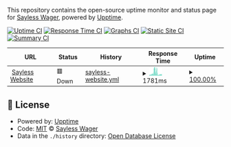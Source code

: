 This repository contains the open-source uptime monitor and status page for [Sayless Wager](https://www.sayless.com.ng), powered by [Upptime](https://github.com/upptime/upptime).

[![Uptime CI](https://github.com/Sayless-Wager/uptime/workflows/Uptime%20CI/badge.svg)](https://github.com/Sayless-Wager/uptime/actions?query=workflow%3A%22Uptime+CI%22)
[![Response Time CI](https://github.com/Sayless-Wager/uptime/workflows/Response%20Time%20CI/badge.svg)](https://github.com/Sayless-Wager/uptime/actions?query=workflow%3A%22Response+Time+CI%22)
[![Graphs CI](https://github.com/Sayless-Wager/uptime/workflows/Graphs%20CI/badge.svg)](https://github.com/Sayless-Wager/uptime/actions?query=workflow%3A%22Graphs+CI%22)
[![Static Site CI](https://github.com/Sayless-Wager/uptime/workflows/Static%20Site%20CI/badge.svg)](https://github.com/Sayless-Wager/uptime/actions?query=workflow%3A%22Static+Site+CI%22)
[![Summary CI](https://github.com/Sayless-Wager/uptime/workflows/Summary%20CI/badge.svg)](https://github.com/Sayless-Wager/uptime/actions?query=workflow%3A%22Summary+CI%22)

<!--start: status pages-->
<!-- This summary is generated by Upptime (https://github.com/upptime/upptime) -->
<!-- Do not edit this manually, your changes will be overwritten -->
<!-- prettier-ignore -->
| URL | Status | History | Response Time | Uptime |
| --- | ------ | ------- | ------------- | ------ |
| <img alt="" src="https://icons.duckduckgo.com/ip3/www.sayless.com.ng.ico" height="13"> [Sayless Website](https://www.sayless.com.ng) | 🟥 Down | [sayless-website.yml](https://github.com/Sayless-Wager/uptime/commits/HEAD/history/sayless-website.yml) | <details><summary><img alt="Response time graph" src="./graphs/sayless-website/response-time-week.png" height="20"> 1781ms</summary><br><a href="https://Sayless-Wager.github.io/uptime/history/sayless-website"><img alt="Response time 1128" src="https://img.shields.io/endpoint?url=https%3A%2F%2Fraw.githubusercontent.com%2FSayless-Wager%2Fuptime%2FHEAD%2Fapi%2Fsayless-website%2Fresponse-time.json"></a><br><a href="https://Sayless-Wager.github.io/uptime/history/sayless-website"><img alt="24-hour response time 1152" src="https://img.shields.io/endpoint?url=https%3A%2F%2Fraw.githubusercontent.com%2FSayless-Wager%2Fuptime%2FHEAD%2Fapi%2Fsayless-website%2Fresponse-time-day.json"></a><br><a href="https://Sayless-Wager.github.io/uptime/history/sayless-website"><img alt="7-day response time 1781" src="https://img.shields.io/endpoint?url=https%3A%2F%2Fraw.githubusercontent.com%2FSayless-Wager%2Fuptime%2FHEAD%2Fapi%2Fsayless-website%2Fresponse-time-week.json"></a><br><a href="https://Sayless-Wager.github.io/uptime/history/sayless-website"><img alt="30-day response time 1959" src="https://img.shields.io/endpoint?url=https%3A%2F%2Fraw.githubusercontent.com%2FSayless-Wager%2Fuptime%2FHEAD%2Fapi%2Fsayless-website%2Fresponse-time-month.json"></a><br><a href="https://Sayless-Wager.github.io/uptime/history/sayless-website"><img alt="1-year response time 1128" src="https://img.shields.io/endpoint?url=https%3A%2F%2Fraw.githubusercontent.com%2FSayless-Wager%2Fuptime%2FHEAD%2Fapi%2Fsayless-website%2Fresponse-time-year.json"></a></details> | <details><summary><a href="https://Sayless-Wager.github.io/uptime/history/sayless-website">100.00%</a></summary><a href="https://Sayless-Wager.github.io/uptime/history/sayless-website"><img alt="All-time uptime 94.60%" src="https://img.shields.io/endpoint?url=https%3A%2F%2Fraw.githubusercontent.com%2FSayless-Wager%2Fuptime%2FHEAD%2Fapi%2Fsayless-website%2Fuptime.json"></a><br><a href="https://Sayless-Wager.github.io/uptime/history/sayless-website"><img alt="24-hour uptime 99.99%" src="https://img.shields.io/endpoint?url=https%3A%2F%2Fraw.githubusercontent.com%2FSayless-Wager%2Fuptime%2FHEAD%2Fapi%2Fsayless-website%2Fuptime-day.json"></a><br><a href="https://Sayless-Wager.github.io/uptime/history/sayless-website"><img alt="7-day uptime 100.00%" src="https://img.shields.io/endpoint?url=https%3A%2F%2Fraw.githubusercontent.com%2FSayless-Wager%2Fuptime%2FHEAD%2Fapi%2Fsayless-website%2Fuptime-week.json"></a><br><a href="https://Sayless-Wager.github.io/uptime/history/sayless-website"><img alt="30-day uptime 99.35%" src="https://img.shields.io/endpoint?url=https%3A%2F%2Fraw.githubusercontent.com%2FSayless-Wager%2Fuptime%2FHEAD%2Fapi%2Fsayless-website%2Fuptime-month.json"></a><br><a href="https://Sayless-Wager.github.io/uptime/history/sayless-website"><img alt="1-year uptime 94.60%" src="https://img.shields.io/endpoint?url=https%3A%2F%2Fraw.githubusercontent.com%2FSayless-Wager%2Fuptime%2FHEAD%2Fapi%2Fsayless-website%2Fuptime-year.json"></a></details>

<!--end: status pages-->

## 📄 License

- Powered by: [Upptime](https://github.com/upptime/upptime)
- Code: [MIT](./LICENSE) © [Sayless Wager](https://www.sayless.com.ng)
- Data in the `./history` directory: [Open Database License](https://opendatacommons.org/licenses/odbl/1-0/)
